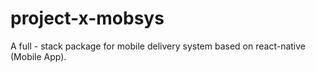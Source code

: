# project-x-mobsys
A full - stack package for mobile delivery system based on react-native (Mobile App).
